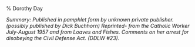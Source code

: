 % Dorothy Day

*Summary: Published in pamphlet form by unknown private publisher.
(possibly published by Dick Buchhorn) Reprinted- from the Catholic
Worker July-August 1957 and from Loaves and Fishes. Comments on her
arrest for disobeying the Civil Defense Act. (DDLW \#23).*


